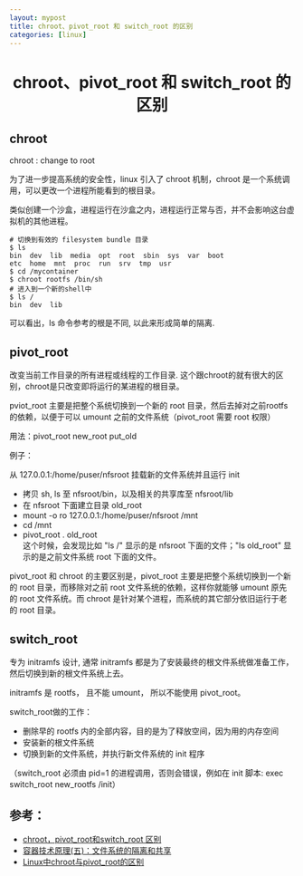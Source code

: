 ```yaml
---
layout: mypost
title: chroot、pivot_root 和 switch_root 的区别
categories: [linux]
---
```


# <center>chroot、pivot_root 和 switch_root 的区别</center>

## chroot

chroot : change to root

为了进一步提高系统的安全性，linux 引入了 chroot 机制，chroot 是一个系统调用，可以更改一个进程所能看到的根目录。

类似创建一个沙盒，进程运行在沙盒之内，进程运行正常与否，并不会影响这台虚拟机的其他进程。

```
# 切换到有效的 filesystem bundle 目录
$ ls
bin  dev  lib  media  opt  root  sbin  sys  var  boot
etc  home  mnt  proc  run  srv  tmp  usr
$ cd /mycontainer
$ chroot rootfs /bin/sh
# 进入到一个新的shell中
$ ls /
bin  dev  lib 
```

可以看出，ls 命令参考的根是不同, 以此来形成简单的隔离.

## pivot_root

改变当前工作目录的所有进程或线程的工作目录. 这个跟chroot的就有很大的区别，chroot是只改变即将运行的某进程的根目录。

pviot_root 主要是把整个系统切换到一个新的 root 目录，然后去掉对之前rootfs的依赖，以便于可以 umount 之前的文件系统（pivot_root 需要 root 权限）

用法：pivot_root new_root put_old

例子：

   从 127.0.0.1:/home/puser/nfsroot 挂载新的文件系统并且运行 init

<ul>
    <li> 拷贝 sh, ls 至 nfsroot/bin，以及相关的共享库至 nfsroot/lib </li>
    <li> 在 nfsroot 下面建立目录 old_root </li>
    <li> mount -o ro 127.0.0.1:/home/puser/nfsroot /mnt </li>
    <li> cd /mnt </li>
    <li>
        pivot_root . old_root <br/>
        这个时候，会发现比如 "ls /" 显示的是 nfsroot 下面的文件；"ls old_root" 显示的是之前文件系统 root 下面的文件。
    </li>
</ul>

pivot_root 和 chroot 的主要区别是，pivot_root 主要是把整个系统切换到一个新的 root 目录，而移除对之前 root 文件系统的依赖，这样你就能够 umount 原先的 root 文件系统。而 chroot 是针对某个进程，而系统的其它部分依旧运行于老的 root 目录。

## switch_root

专为 initramfs 设计, 通常 initramfs 都是为了安装最终的根文件系统做准备工作，然后切换到新的根文件系统上去。

initramfs 是 rootfs， 且不能 umount， 所以不能使用 pivot_root。

switch_root做的工作：

<ul>
   <li> 删除早的 rootfs 内的全部内容，目的是为了释放空间，因为用的内存空间</li> 
   <li> 安装新的根文件系统</li> 
   <li> 切换到新的文件系统，并执行新文件系统的 init 程序</li> 
</ul>

（switch_root 必须由 pid=1 的进程调用，否则会错误，例如在 init 脚本: exec switch_root new_rootfs  /init）

## 参考：

<ul>
    <li>
        <a href='https://blog.csdn.net/u012385733/article/details/102565591'>chroot，pivot_root和switch_root 区别</a>
    </li>
    <li>
        <a href="https://waynerv.com/posts/container-fundamentals-filesystem-isolation-and-sharing/#chroot-%E5%91%BD%E4%BB%A4%E7%9A%84%E4%BD%BF%E7%94%A8%E7%A4%BA%E4%BE%8B">容器技术原理(五)：文件系统的隔离和共享</a>
    </li>
    <li>
        <a href="https://blog.csdn.net/linuxchyu/article/details/21109335">Linux中chroot与pivot_root的区别</a>
    </li>
</ul>